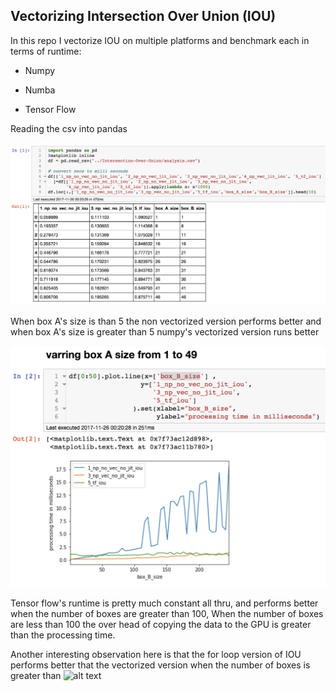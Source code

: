 **Vectorizing Intersection Over Union (IOU)**
-

In this repo I vectorize IOU on multiple platforms and benchmark each in terms of runtime:

- Numpy

- Numba

- Tensor Flow 

Reading the csv into pandas

![alt text](images/1.png)


When box A's size is than 5 the non vectorized version performs better and when box A's size is greater than 5 numpy's 
vectorized version runs better

![alt text](images/2.png)


Tensor flow's runtime is pretty much constant all thru, and performs better when the number of boxes are greater than 100, 
When the number of boxes are less than 100 the over head of copying the data to the GPU is greater than the processing time.
      
Another interesting observation here is that the for loop version of IOU performs better that the vectorized version when the number of boxes is greater than 
![alt text](inages/3.png)



